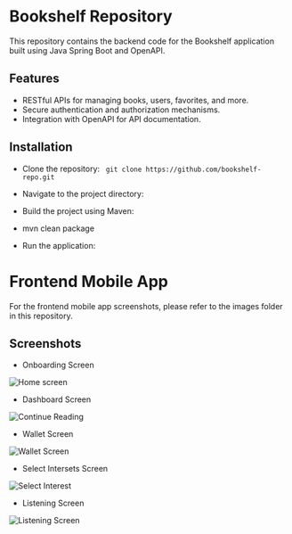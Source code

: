 # **Bookshelf Repository**

This repository contains the backend code for the Bookshelf application built using Java Spring Boot and OpenAPI.

## Features
- RESTful APIs for managing books, users, favorites, and more.
- Secure authentication and authorization mechanisms.
- Integration with OpenAPI for API documentation.

## Installation
- Clone the repository:
``` git clone https://github.com/bookshelf-repo.git```

- Navigate to the project directory:
- Build the project using Maven:
- mvn clean package
- Run the application:

# Frontend Mobile App

For the frontend mobile app screenshots, please refer to the images folder in this repository.

## Screenshots

- Onboarding Screen

![Home screen](https://github.com/Fuhadd/Backend-BookshelfRegistry/assets/100274961/9b4a0855-3801-4bd8-8382-0bd81fb377af)

- Dashboard Screen
  
![Continue Reading](https://github.com/Fuhadd/Backend-BookshelfRegistry/assets/100274961/eff90b94-0ba4-468c-9c4e-4e60bfb68545)

- Wallet Screen
  
![Wallet Screen](https://github.com/Fuhadd/Backend-BookshelfRegistry/assets/100274961/e6b0924c-12ec-4292-9d75-a1bad4ae4693)

- Select Intersets Screen

![Select Interest](https://github.com/Fuhadd/Backend-BookshelfRegistry/assets/100274961/5f69b81f-83c3-4b31-9e56-850c82f4c5ef)

- Listening Screen

![Listening Screen](https://github.com/Fuhadd/Backend-BookshelfRegistry/assets/100274961/7a12bdb9-2274-4dd1-8eca-baf6e335c710)

